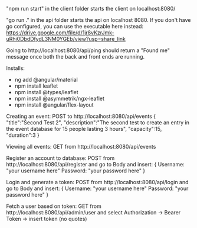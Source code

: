 "npm run start" in the client folder starts the client on localhost:8080/

"go run ." in the api folder starts the api on localhost 8080.
If you don't have go configured, you can use the executable here instead: https://drive.google.com/file/d/1jr8vKzrJmk-uRhi0DbdDfydL3NM0YGEb/view?usp=share_link

Going to http://localhost:8080/api/ping should return a "Found me" message once both the back and front ends are running.



Installs:
- ng add @angular/material
- npm install leaflet
- npm install @types/leaflet
- npm install @asymmetrik/ngx-leaflet
- npm install @angular/flex-layout


Creating an event: 
POST to http://localhost:8080/api/events
{
    "title":"Second Test 2",
    "description":"The second test to create an entry in the event database for 15 people lasting 3 hours",
    "capacity":15,
    "duration":3
}

Viewing all events:
GET from http://localhost:8080/api/events

Register an account to database:
POST from http://localhost:8080/api/register and go to Body and insert:
{
    Username: "your username here"
    Password: "your password here"
}

Login and generate a token:
POST from http://localhost:8080/api/login and go to Body and insert:
{
    Username: "your username here"
    Password: "your password here"
}

Fetch a user based on token:
GET from http://localhost:8080/api/admin/user and select Authorization -> Bearer Token -> insert token (no quotes)

